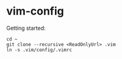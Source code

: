 vim-config
==========

Getting started:

    cd ~
    git clone --recursive <ReadOnlyUrl> .vim
    ln -s .vim/config/.vimrc
